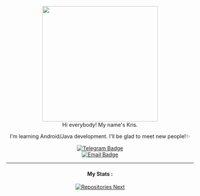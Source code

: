 <div id="header_img" align="center">
 <a href="https://github.com/unoth">
  <img src="https://64.media.tumblr.com/7056159fa5205b33b84a57a5c90cfe6a/tumblr_olyroujF3B1vcwcjeo1_500.gifv" width="310"/>
 </a>
</div>

<div id="header" align="center">
Hi everybody! My name's Kris.

I'm learning Android/Java development. I'll be glad to meet new people!✨
</div>

<div id="badges_tekegram" align="center">
  <a href="https://t.me/notchristos">
   <img src="https://img.shields.io/badge/Telegram-5091CD?logo=telegram&logoColor=white" alt="Telegram Badge"/>
  </a>
  </div>

 <div id="badges_email" align="center">
   <a href="https://dk.mobdev@gmail.com">
   <img src="https://img.shields.io/badge/Email-E39186?logo=gmail&logoColor=white" alt="Email Badge"/>
  </a>
</div>

---------
<div id="stats_statistics" align="center">
 
####  My Stats :
 <a href="https://github.com/unoth?tab=repositories">
   <img src="https://github-readme-stats.vercel.app/api/top-langs/?username=unoth&layout=compact&bg_color=00000000&title_color=7675A2&text_color=7675A2&border_radius=6.5"  alt="Repositories Next"/>
 </a>
</div>



